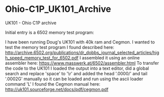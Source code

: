 # Ohio-C1P_UK101_Archive
UK101 - Ohio C1P archive

Initial entry is a 6502 memory test program:

I have been running Doug's UK101 with 40k ram and Cegmon. I wanted to test the memory test program I found described here: http://archive.6502.org/publications/dr_dobbs_journal_selected_articles/high_speed_memory_test_for_6502.pdf I assembled it using an online assembler here: https://www.masswerk.at/6502/assembler.html To transfer the code to the UK101 I loaded the output into a text editor, did a global search and replace 'space' to '\r' and added the head '.0000/' and tail '.0002G' manually so it can be loaded and run using the ascii loader command 'L' I found the Cegmon manual here: http://uk101.sourceforge.net/docs/pdf/cegmon.pdf
